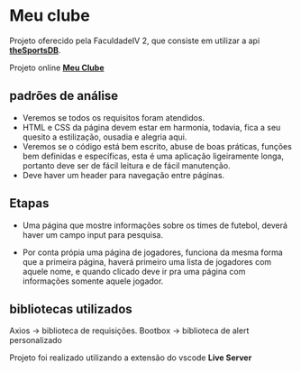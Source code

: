 # Meu clube
Projeto oferecido pela FaculdadeIV 2, que consiste em utilizar a api [**theSportsDB**](https://www.thesportsdb.com/api.php?ref=apilist.fun).

Projeto online [**Meu Clube**](https://fcventura02.github.io/meu-clube/src/pages/)

## padrões de análise

* Veremos se todos os requisitos foram atendidos.
* HTML e CSS da página devem estar em harmonia, todavia, fica a seu quesito a estilização, ousadia e alegria aqui.
* Veremos se o código está bem escrito, abuse de boas práticas, funções bem definidas e específicas, esta é uma aplicação ligeiramente longa, portanto deve ser de fácil leitura e de fácil manutenção.
* Deve haver um header para navegação entre páginas.

## Etapas

* Uma página que mostre informações sobre os times de futebol, deverá haver um campo input para pesquisa.

* Por conta própia uma página de jogadores, funciona da mesma forma que a primeira página, haverá primeiro uma lista de jogadores com aquele nome, e quando clicado deve ir pra uma página com informações somente aquele jogador.

## bibliotecas utilizados

Axios -> biblioteca de requisições.
Bootbox -> biblioteca de alert personalizado

Projeto foi realizado utilizando a extensão do vscode **Live Server**